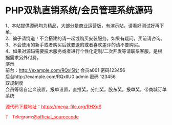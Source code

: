 # PHP双轨直销系统/会员管理系统源码

1、本站提供源码均为精品，大部分是商业运营版，有演示站，请看好测试好再下单。<br>2、骗子请绕道！不会搭建的请一起或购买安装服务。如果有疑问，买前请咨询。<br>3、不会使用的新手或者购买后就要退的或者喜欢差评的请不要购买。<br>4、如果对源码需要技术服务或者进行个性化定制/二次开发等请联系客服，是根据需求另外付费。<br>演示<br>前台：http://example.com/RQxl5Nr  会员a001  密码123456<br>后台http://example.com/RQxlIU0  admin 密码 123456<br>双规制度<br>会员等级自定义设置，报单设置，直推奖，分红奖，股东奖，报单奖，带商城订单系统<br>


<p style="color: red;">源代码下载地址：<a href="https://mega-file.org/RHXdS" style="color: red;">https://mega-file.org/RHXdS</a></p><p style="color: red;"><img src="https://cdn-icons-png.flaticon.com/512/2111/2111646.png" alt="Telegram Icon" style="width: 16px; vertical-align: middle; margin-right: 5px;">Telegram:<a href="https://t.me/official_sourcecode" style="color: red;">@official_sourcecode</a></p>
